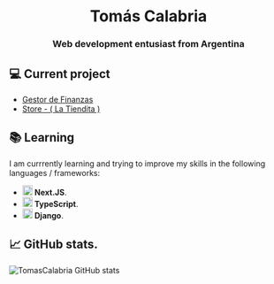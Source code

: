 <h1 align="center">Tomás Calabria</h1>
<h3 align="center">Web development entusiast from <span color="blue"> Argentina </span></h3> 



## 💻 Current project
- [Gestor de Finanzas](https://github.com/Tomascalabria/Gestor-de-Finanzas)
- [Store - ( La Tiendita )](https://github.com/Tomascalabria/Store)


## 📚 Learning
I am currrently learning and trying to improve my skills in the following languages / frameworks:
- <img src="https://d2nir1j4sou8ez.cloudfront.net/wp-content/uploads/2021/12/nextjs-boilerplate-logo.png" width="18px" heigth="18px"/> **Next.JS**.
- <img src="https://upload.wikimedia.org/wikipedia/commons/4/4c/Typescript_logo_2020.svg" width="18px" heigth="18px"/> **TypeScript**.
- <img src="https://encrypted-tbn0.gstatic.com/images?q=tbn:ANd9GcTdlSAUujNO5gjkvWaSBlW7FFPpDWY9xkFHUQ&usqp=CAU" width="18px" heigth="18px"/> **Django**.

## 📈 GitHub stats.

![TomasCalabria GitHub stats](https://github-readme-stats.vercel.app/api?username=TomasCalabria&theme=github_dark&show_icons=true)

